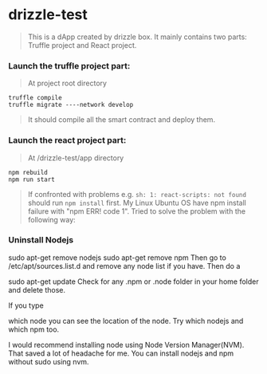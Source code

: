# drizzle-test

> This is a dApp created by drizzle box. It mainly contains two parts: Truffle project and React project.

### Launch the truffle project part:
> At project root directory
```linux
truffle compile
truffle migrate ----network develop
```
> It should compile all the smart contract and deploy them.

### Launch the react project part:
> At /drizzle-test/app directory
```linux
npm rebuild
npm run start
```
> If confronted with problems e.g. `sh: 1: react-scripts: not found` should run `npm install` first. 
> My Linux Ubuntu OS have npm install failure with "npm ERR! code 1". Tried to solve the problem with the following way:







### Uninstall Nodejs

sudo apt-get remove nodejs
sudo apt-get remove npm
Then go to /etc/apt/sources.list.d and remove any node list if you have. Then do a

sudo apt-get update
Check for any .npm or .node folder in your home folder and delete those.

If you type

which node
you can see the location of the node. Try which nodejs and which npm too.

I would recommend installing node using Node Version Manager(NVM). That saved a lot of headache for me. You can install nodejs and npm without sudo using nvm.
